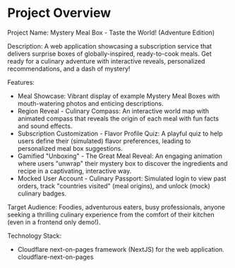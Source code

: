 # Project Overview

Project Name: Mystery Meal Box - Taste the World! (Adventure Edition)

  Description: A web application showcasing a subscription service that delivers surprise boxes of globally-inspired, ready-to-cook meals. Get ready for a culinary adventure with interactive reveals, personalized recommendations, and a dash of mystery!

  Features:

  *   Meal Showcase: Vibrant display of example Mystery Meal Boxes with mouth-watering photos and enticing descriptions.
  *   Region Reveal - Culinary Compass: An interactive world map with animated compass that reveals the origin of each meal with fun facts and sound effects.
  *   Subscription Customization - Flavor Profile Quiz: A playful quiz to help users define their (simulated) flavor preferences, leading to personalized meal box suggestions.
  *   Gamified "Unboxing" - The Great Meal Reveal: An engaging animation where users "unwrap" their mystery box to discover the ingredients and recipe in a captivating, interactive way.
  *   Mocked User Account - Culinary Passport: Simulated login to view past orders, track "countries visited" (meal origins), and unlock (mock) culinary badges.

  Target Audience: Foodies, adventurous eaters, busy professionals, anyone seeking a thrilling culinary experience from the comfort of their kitchen (even in a frontend only demo!).

  Technology Stack:
  *   Cloudflare next-on-pages framework (NextJS) for the web application.
    <stack>cloudflare-next-on-pages</stack>